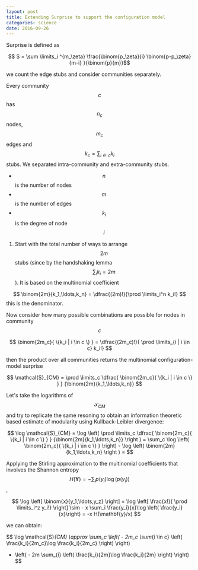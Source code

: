 ```yaml
---
layout: post
title: Extending Surprise to support the configuration model
categories: science
date: 2016-09-26
---
```



Surprise is defined as

$$ S = \sum \limits_i ^{m_\zeta} \frac{\binom{p_\zeta}{i}  \binom{p-p_\zeta}{m-i} }{\binom{p}{m}}$$

we count the edge stubs and consider communities separately.

Every community $$c$$ has $$n_c$$ nodes, $$m_c$$ edges and $$k_c = \sum_{i \in c} k_i$$ stubs.
We separated intra-community and extra-community stubs.


- $$n$$ is the number of nodes
- $$m$$ is the number of edges
- $$k_i$$ is the degree of node $$i$$

1. Start with the total number of ways to arrange $$2m$$ stubs (since by the handshaking lemma $$\sum_i k_i = 2m$$). It is based on the multinomial coefficient

$$
\binom{2m}{k_1,\ldots,k_n} = \dfrac{(2m)!}{\prod \limits_i^n k_i!}
$$
this is the denominator.

Now consider how many possible combinations are possible for nodes in community $$c$$

$$
\binom{2m_c}{ \{k_i | i \in c \} } = \dfrac{(2m_c)!}{ \prod \limits_{i | i \in c} k_i!}
$$

then the product over all communities returns the multinomial configuration-model surprise

$$
\mathcal{S}_{CM} = \prod \limits_c \dfrac{ \binom{2m_c}{ \{k_i | i \in c \} } } {\binom{2m}{k_1,\ldots,k_n}}
$$

Let's take the logarithms of $$\mathcal{S}_{CM}$$ and try to replicate the same resoning to obtain an information theoretic based estimate of modularity using Kullback-Leibler divergence:

$$
\log \mathcal{S}_{CM} = \log \left( \prod \limits_c \dfrac{ \binom{2m_c}{ \{k_i | i \in c \} } } {\binom{2m}{k_1,\ldots,k_n}} \right ) = \sum_c \log \left( \binom{2m_c}{ \{k_i | i \in c \} } \right) - \log \left( \binom{2m}{k_1,\ldots,k_n} \right ) = 
$$

Applying the Stirling approximation to the multinomial coefficients that involves the Shannon entropy $$H(\mathbf{Y})= - \sum_i p(y_i)\log(p(y_i))$$,

$$
\log \left[  \binom{x}{y_1,\ldots,y_z} \right] = \log \left[  \frac{x!}{ \prod \limits_i^z y_i!} \right] \sim - x \sum_i \frac{y_i}{x}\log \left( \frac{y_i}{x}\right) = -x H(\mathbf{y}/x)
$$


we can obtain:

$$
\log \mathcal{S}_{CM} \approx \sum_c \left( - 2m_c \sum_{i \in c} \left( \frac{k_i}{2m_c}\log \frac{k_i}{2m_c} \right)  \right) 
- \left( - 2m \sum_{i} \left( \frac{k_i}{2m}\log \frac{k_i}{2m} \right)  \right) 
$$


<!-- $$\log \left( \binom{2m}{ k_1 \ldots k_n } \right) = \log \left( \frac{(2m)!}{\prod_i k_i!} \right) \sim 2m H\left( \frac{\prod \limits_i k_i!}{2m}\right)$$
where
$$H(x) = - \sum_i x_i\log(x_i) $$
we obtain:

$$
\sum_c \left[ 2m_c H\left(  \frac{\prod \limits_{i \in c} k_i!} {2m_c} \right ) - 2m H\left(  \frac{\prod \limits_{i} k_i} {2m} \right )  \right ] 
$$

$$
= \sum_c \left[ -2m_c \sum_{i \in c}\frac{k_i}{2m_c}\log\left( \frac{k_i}{2m_c} \right)  + 2m \sum_i\frac{k_i}{2m}\log\left( \frac{k_i}{2m} \right)  \right ] 
$$

Forgetting the part that not depends on the partitioning we obtain:

$$
\mathcal{S}_{CM} \approx - \sum_c 2m_c 
$$

$$
\sum_c \log \left( \binom{2m_c}{ \{k_i | i \in c \} } \right) - \log \left( \binom{2m}{k_1,\ldots,k_n} \right ) = 
$$ -->






<!-- to adapt this definition to the classical surprise I'd expect to instead of the configuration model use a constant expected wiring probability. -->

<!-- Every community has $$p_c = \binom{n_c}{2}$$ internal pairs and $$p-p_c$$ external pairs, in terms of stubs $$2p_c$$ possible internal stubs and $$2(p-p_c)$$ possible external stubs.

$$k_c = \sum_{i \in c} k_i = k_c^{int} + k_c^{ext}$$

the probability to pick exactly $$k_c^{int} = 2m_c $$ internal stubs from a community containing a total of $$k_c$$ stubs is

$$
\frac{ \binom{}{}\binom{}{} }{\binom{p}{m} }
$$
 -->